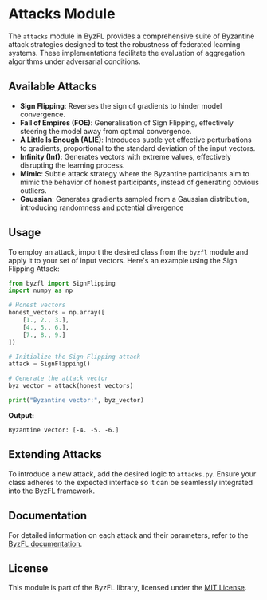 # Attacks Module

The `attacks` module in ByzFL provides a comprehensive suite of Byzantine attack strategies designed to test the robustness of federated learning systems. These implementations facilitate the evaluation of aggregation algorithms under adversarial conditions.

## Available Attacks

- **Sign Flipping**: Reverses the sign of gradients to hinder model convergence.
- **Fall of Empires (FOE)**: Generalisation of Sign Flipping, effectively steering the model away from optimal convergence.
- **A Little Is Enough (ALIE)**: Introduces subtle yet effective perturbations to gradients, proportional to the standard deviation of the input vectors.
- **Infinity (Inf)**: Generates vectors with extreme values, effectively disrupting the learning process.
- **Mimic**: Subtle attack strategy where the Byzantine participants aim to mimic the behavior of honest participants, instead of generating obvious outliers.
- **Gaussian**: Generates gradients sampled from a Gaussian distribution, introducing randomness and potential divergence

## Usage

To employ an attack, import the desired class from the `byzfl` module and apply it to your set of input vectors. Here's an example using the Sign Flipping Attack:

```python
from byzfl import SignFlipping
import numpy as np

# Honest vectors
honest_vectors = np.array([
    [1., 2., 3.],
    [4., 5., 6.],
    [7., 8., 9.]
])

# Initialize the Sign Flipping attack
attack = SignFlipping()

# Generate the attack vector
byz_vector = attack(honest_vectors)

print("Byzantine vector:", byz_vector)
```

**Output:**

```
Byzantine vector: [-4. -5. -6.]
```

## Extending Attacks

To introduce a new attack, add the desired logic to `attacks.py`. Ensure your class adheres to the expected interface so it can be seamlessly integrated into the ByzFL framework.

## Documentation

For detailed information on each attack and their parameters, refer to the [ByzFL documentation](https://byzfl.epfl.ch/).

## License

This module is part of the ByzFL library, licensed under the [MIT License](https://github.com/LPD-EPFL/byzfl/blob/main/LICENSE.txt).